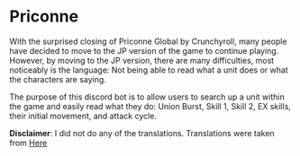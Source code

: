 # Priconne

With the surprised closing of Priconne Global by Crunchyroll, many people have decided to move to the JP version of the game to continue playing. However, by moving to the JP version, there are many difficulties, most noticeably is the language: Not being able to read what a unit does or what the characters are saying. 

The purpose of this discord bot is to allow users to search up a unit within the game and easily read what they do: Union Burst, Skill 1, Skill 2, EX skills, their initial movement, and attack cycle. 

**Disclaimer**: I did not do any of the translations. Translations were taken from [Here](https://docs.google.com/spreadsheets/d/1JjK7Ws4gfzKChRs5ueoxEZVN5SXK10nhDC1-nbm0NUs/edit#gid=1918232313)
